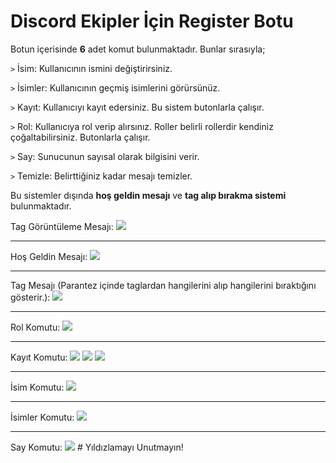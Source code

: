 # Discord Ekipler İçin Register Botu

Botun içerisinde **6** adet komut bulunmaktadır. Bunlar sırasıyla;

`>` İsim: Kullanıcının ismini değiştirirsiniz.

`>` İsimler: Kullanıcının geçmiş isimlerini görürsünüz.

`>` Kayıt: Kullanıcıyı kayıt edersiniz. Bu sistem butonlarla çalışır.

`>` Rol: Kullanıcıya rol verip alırsınız. Roller belirli rollerdir kendiniz çoğaltabilirsiniz. Butonlarla çalışır.

`>` Say: Sunucunun sayısal olarak bilgisini verir.

`>` Temizle: Belirttiğiniz kadar mesajı temizler.


Bu sistemler dışında **hoş geldin mesajı** ve **tag alıp bırakma sistemi** bulunmaktadır.

Tag Görüntüleme Mesajı:
<img src="https://cdn.discordapp.com/attachments/988877613953077331/989297298209120266/unknown.png">
<hr>
Hoş Geldin Mesajı:
<img src="https://cdn.discordapp.com/attachments/970299741994897448/989298257480019999/unknown.png">
<hr>
Tag Mesajı (Parantez içinde taglardan hangilerini alıp hangilerini bıraktığını gösterir.):
<img src="https://cdn.discordapp.com/attachments/988877613953077331/989298505392726087/unknown.png">
<hr>
Rol Komutu:
<img src="https://cdn.discordapp.com/attachments/988875002323546185/989298813485342720/unknown.png">
<hr>
Kayıt Komutu:
<img src="https://cdn.discordapp.com/attachments/988875002323546185/989298999813083166/unknown.png">
<img src="https://cdn.discordapp.com/attachments/988875002323546185/989299144680177694/unknown.png">
<img src="https://cdn.discordapp.com/attachments/988875002323546185/989299189852819516/unknown.png">
<hr>
İsim Komutu:
<img src="https://cdn.discordapp.com/attachments/988875002323546185/989299492220182558/unknown.png">
<hr>
İsimler Komutu:
<img src="https://cdn.discordapp.com/attachments/988875002323546185/989299612579921971/unknown.png">
<hr>
Say Komutu:
<img src="https://cdn.discordapp.com/attachments/988875002323546185/989299765219049482/unknown.png">
# Yıldızlamayı Unutmayın!